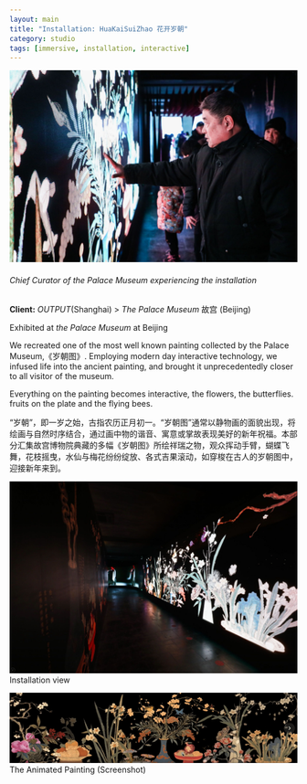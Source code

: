 ```yaml
---
layout: main
title: "Installation: HuaKaiSuiZhao 花开岁朝"
category: studio
tags: [immersive, installation, interactive]
---
```


![](/assets/image/gugong_suichao_4.jpg)

###### Chief Curator of the Palace Museum experiencing the installation

**Client:**  *OUTPUT*(Shanghai) > *The Palace Museum* 故宫 (Beijing)

Exhibited at *the Palace Museum* at Beijing

We recreated one of the most well known painting collected by the Palace Museum,《岁朝图》. Employing modern day interactive technology, we infused life into the ancient painting, and brought it unprecedentedly closer to all visitor of the museum.

Everything on the painting becomes interactive, the flowers, the butterflies. fruits on the plate and the flying bees.

“岁朝”，即一岁之始，古指农历正月初一。“岁朝图”通常以静物画的面貌出现，将绘画与自然时序结合，通过画中物的谐音、寓意或掌故表现美好的新年祝福。本部分汇集故宫博物院典藏的多幅《岁朝图》所绘祥瑞之物，观众挥动手臂，蝴蝶飞舞，花枝摇曳，水仙与梅花纷纷绽放、各式吉果滚动，如穿梭在古人的岁朝图中，迎接新年来到。


![](/assets/image/gugong_suichao_3.jpg)
Installation view


![](/assets/image/gugong_suichao_2.gif)
The Animated Painting (Screenshot)
